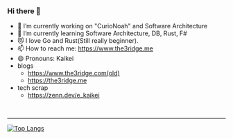 ### Hi there 👋


- 🔭 I’m currently working on "CurioNoah" and Software Architecture
- 🌱 I’m currently learning Software Architecture, DB, Rust, F#
- 😻 I love Go and Rust(Still really beginner).
- 📫 How to reach me: https://www.the3ridge.me
- 😄 Pronouns: Kaikei
- blogs
  - https://www.the3ridge.com(old)
  - https://the3ridge.me
- tech scrap
  - https://zenn.dev/e_kaikei

<br>

---

[![Top Langs](https://github-readme-stats.vercel.app/api/top-langs/?username=Kaikei-e&layout=compact&hide=javascript,svelte,html,css,scss)](https://github.com/Kaikei-e/github-readme-stats)
